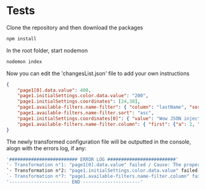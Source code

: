 # Tests

Clone the repository and then download the packages
```bash
npm install
```

In the root folder, start nodemon
```bash
nodemon index
```

Now you can edit the 'changesList.json' file to add your own instructions
```json
{
    "page1[0].data.value": 400,
    "page1.initialSettings.color.data.value": "200",
    "page1.initialSettings.coordinates": [24,30],
    "page1.available-filters.name-filter": { "column": "lastName", "sort": "desc" },
    "page1.available-filters.name-filter.sort": "asc",
    "page1.initialSettings.coordinates[0]": { "value": "Wow JSON injected!!" },
    "page1.available-filters.name-filter.column": { "first": {"a": 2, "b": 3}, "second": "lastName" }
}
```

The newly transformed configuration file will be outputted in the console, alogn with the errors log, if any:
```bash
'######################### ERROR LOG #########################'
'- Transformation n°1: "page1[0].data.value" failed / Cause: The property page1[0] is undefined'
`- Transformation n°2: "page1.initialSettings.color.data.value" failed / Cause: This transformation exceeds the config file's depth`
`- Transformation n°7: "page1.available-filters.name-filter.column" failed / Cause: The new value shouldn't exceed 1 line`
'---------------------- END ---------------------'
```
